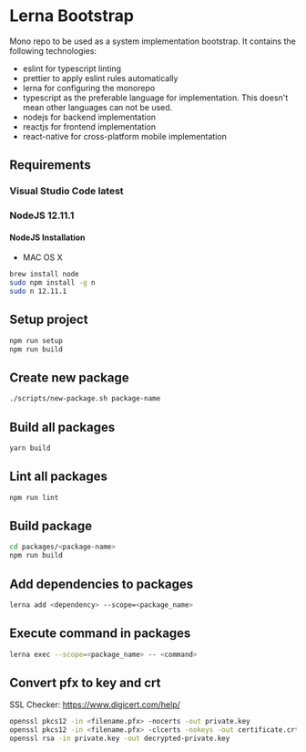# Lerna Bootstrap

Mono repo to be used as a system implementation bootstrap.
It contains the following technologies:

- eslint for typescript linting
- prettier to apply eslint rules automatically
- lerna for configuring the monorepo
- typescript as the preferable language for implementation. This doesn't mean other languages can not be used.
- nodejs for backend implementation
- reactjs for frontend implementation
- react-native for cross-platform mobile implementation

## Requirements

### Visual Studio Code latest

### NodeJS 12.11.1

#### NodeJS Installation

- MAC OS X

```sh
brew install node
sudo npm install -g n
sudo n 12.11.1
```

## Setup project

```sh
npm run setup
npm run build
```

## Create new package

```sh
./scripts/new-package.sh package-name
```

## Build all packages

```sh
yarn build
```

## Lint all packages

```sh
npm run lint
```

## Build package

```sh
cd packages/<package-name>
npm run build
```

## Add dependencies to packages

```sh
lerna add <dependency> --scope=<package_name>
```

## Execute command in packages

```sh
lerna exec --scope=<package_name> -- <command>
```

## Convert pfx to key and crt

SSL Checker: <https://www.digicert.com/help/>

```sh
openssl pkcs12 -in <filename.pfx> -nocerts -out private.key
openssl pkcs12 -in <filename.pfx> -clcerts -nokeys -out certificate.crt
openssl rsa -in private.key -out decrypted-private.key
```
